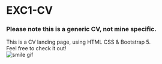 # EXC1-CV
### Please note this is a generic CV, not mine specific.
This is a CV landing page, using HTML CSS &amp; Bootstrap 5.<br> 
Feel free to check it out!<br>
![smile gif](https://media3.giphy.com/media/gdf0DQz1Z9Ru3uy1El/giphy.gif)
